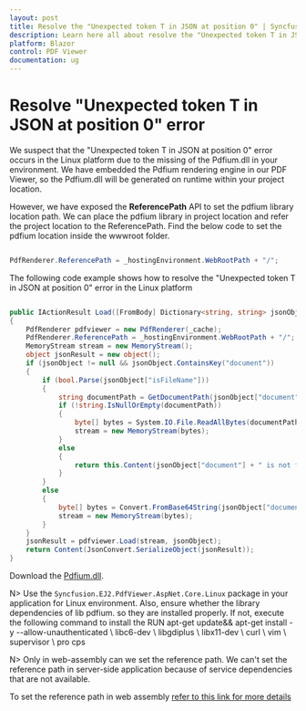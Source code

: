 ```yaml
---
layout: post
title: Resolve the "Unexpected token T in JSON at position 0" | Syncfusion
description: Learn here all about resolve the "Unexpected token T in JSON at position 0" error in the LINUX platform in Syncfusion Blazor PDF Viewer component and more.
platform: Blazor
control: PDF Viewer
documentation: ug
---
```


# Resolve "Unexpected token T in JSON at position 0" error

We suspect that the "Unexpected token T in JSON at position 0" error occurs in the Linux platform due to the missing of the Pdfium.dll in your environment. We have embedded the Pdfium rendering engine in our PDF Viewer, so the Pdfium.dll will be generated on runtime within your project location.

However, we have exposed the **ReferencePath** API to set the pdfium library location path. We can place the pdfium library in project location and refer the project location to the ReferencePath. Find the below code to set the pdfium location inside the wwwroot folder.

```csharp

PdfRenderer.ReferencePath = _hostingEnvironment.WebRootPath + "/";  

```

The following code example shows how to resolve the "Unexpected token T in JSON at position 0" error in the Linux platform

```csharp

public IActionResult Load([FromBody] Dictionary<string, string> jsonObject)
{
    PdfRenderer pdfviewer = new PdfRenderer(_cache);
    PdfRenderer.ReferencePath = _hostingEnvironment.WebRootPath + "/";
    MemoryStream stream = new MemoryStream();
    object jsonResult = new object();
    if (jsonObject != null && jsonObject.ContainsKey("document"))
    {
        if (bool.Parse(jsonObject["isFileName"]))
        {
            string documentPath = GetDocumentPath(jsonObject["document"]);
            if (!string.IsNullOrEmpty(documentPath))
            {
                byte[] bytes = System.IO.File.ReadAllBytes(documentPath);
                stream = new MemoryStream(bytes);
            }
            else
            {
                return this.Content(jsonObject["document"] + " is not found");
            }
        }
        else
        {
            byte[] bytes = Convert.FromBase64String(jsonObject["document"]);
            stream = new MemoryStream(bytes);
        }
    }
    jsonResult = pdfviewer.Load(stream, jsonObject);
    return Content(JsonConvert.SerializeObject(jsonResult));
}

```

Download the [Pdfium.dll](https://www.syncfusion.com/downloads/support/directtrac/general/ze/Pdfium1515619754).

N> Use the `Syncfusion.EJ2.PdfViewer.AspNet.Core.Linux` package in your application for Linux environment. Also, ensure whether the library dependencies of lib pdfium. so they are installed properly. If not, execute the following command to install the RUN apt-get update\&& apt-get install -y --allow-unauthenticated \ libc6-dev \ libgdiplus \ libx11-dev \ curl \ vim \ supervisor \ pro cps

N> Only in web-assembly can we set the reference path. We can't set the reference path in server-side application because of service dependencies that are not available.

To set the reference path in web assembly [refer to this link for more details](https://ej2.syncfusion.com/aspnetmvc/documentation/pdfviewer/how-to/resolve-pdfium-issue)